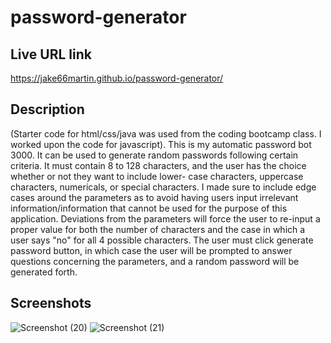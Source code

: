 # password-generator

## Live URL link
https://jake66martin.github.io/password-generator/

## Description
(Starter code for html/css/java was used from the coding bootcamp class. I worked upon the code for javascript).
This is my automatic password bot 3000. It can be used to generate random passwords following certain criteria. 
It must contain 8 to 128 characters, and the user has the choice whether or not they want to include lower-
case characters, uppercase characters, numericals, or special characters. I made sure to include edge cases
around the parameters as to avoid having users input irrelevant information/information that cannot be used
for the purpose of this application. Deviations from the parameters will force the user to re-input a proper
value for both the number of characters and the case in which a user says "no" for all 4 possible characters.
The user must click generate password button, in which case the user will be prompted to answer questions
concerning the parameters, and a random password will be generated forth.

## Screenshots
![Screenshot (20)](https://github.com/Jake66Martin/password-generator/assets/139023505/c10e4e91-c92c-4e20-a1f4-4dd1433223ff)
![Screenshot (21)](https://github.com/Jake66Martin/password-generator/assets/139023505/38f59da4-fcf7-495c-b5c0-1fc3831fb4de)


